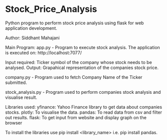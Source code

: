 # Stock_Price_Analysis
Python program to perform stock price analysis using flask for web application development.

Author: Siddhant Mahajani

Main Program: app.py - Program to execute stock analysis.
The application is executed on: http://localhost:7077/

Input required: Ticker symbol of the company whose stock needs to be analysed.
Output: Grapahical representation of the companies stock price.

company.py - Program used to fetch Company Name of the Ticker submitted.

stock_analysis.py - Program used to perform companies stock analysis and visualise result.

Libraries used:
yfinance: Yahoo Finance library to get data about companies stocks.
plotly: To visualise the data.
pandas: To read data from csv and filter out results.
flask: To get input from website and display graph on the browser

To install the libraries use pip install <library_name> i.e. pip install pandas.